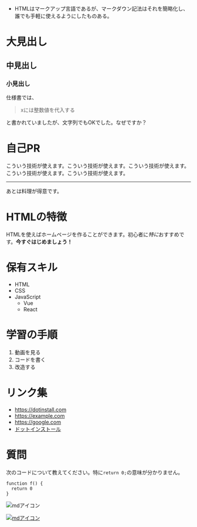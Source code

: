 - HTMLはマークアップ言語であるが、マークダウン記法はそれを簡略化し、誰でも手軽に使えるようにしたものある。


<!-- 見出しを表現してみよう -->
# 大見出し

## 中見出し

### 小見出し


<!-- 引用文を表現してみよう -->
仕様書では、

> xには整数値を代入する

と書かれていましたが、文字列でもOKでした。なぜですか？


<!-- 区切り線をつけてみよう -->
# 自己PR

こういう技術が使えます。こういう技術が使えます。こういう技術が使えます。こういう技術が使えます。こういう技術が使えます。

---

あとは料理が得意です。


<!-- 強調してみよう -->
# HTMLの特徴

HTMLを使えばホームページを作ることができます。初心者に*特に*おすすめです。**今すぐはじめましょう！**


<!-- リストを表現してみよう -->
# 保有スキル

- HTML
- CSS
- JavaScript
  - Vue
  - React

# 学習の手順

1. 動画を見る
2. コードを書く
3. 改造する


<!-- リンクを表現してみよう -->
# リンク集

- https://dotinstall.com
- https://example.com
- https://google.com
- [ドットインストール](https://dotinstall.com)


<!-- ソースコードを表現してみよう -->
# 質問

次のコードについて教えてください。特に`return 0;`の意味が分かりません。

```
function f() {
  return 0
}
```


<!-- 画像を表現してみよう -->
![mdアイコン](https://dotinstall.com/img/box/main-symbols/markdown-purple.png?v=20190130)

[![mdアイコン](https://dotinstall.com/img/box/main-symbols/markdown-purple.png?v=20190130)](https://dotinstall.com)